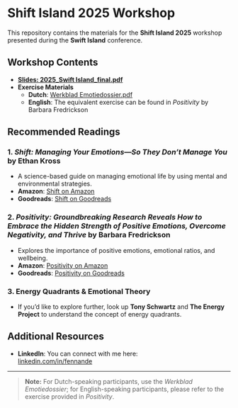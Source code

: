 # Shift Island 2025 Workshop

This repository contains the materials for the **Shift Island 2025** workshop presented during the **Swift Island** conference.

## Workshop Contents

- **[Slides: 2025_Swift Island_final.pdf](2025_Swift%20Island_final.pdf)**  
- **Exercise Materials**  
  - **Dutch**: [Werkblad Emotiedossier.pdf](Werkblad%20Emotiedossier.pdf)  
  - **English**: The equivalent exercise can be found in *Positivity* by Barbara Fredrickson

## Recommended Readings

### 1. _Shift: Managing Your Emotions—So They Don’t Manage You_ by Ethan Kross
- A science-based guide on managing emotional life by using mental and environmental strategies.  
- **Amazon**: [Shift on Amazon](https://www.amazon.com/Shift-Managing-Your-Emotions-So-Manage/dp/0593444418)  
- **Goodreads**: [Shift on Goodreads](https://www.goodreads.com/book/show/212294438-shift)  

### 2. _Positivity: Groundbreaking Research Reveals How to Embrace the Hidden Strength of Positive Emotions, Overcome Negativity, and Thrive_ by Barbara Fredrickson
- Explores the importance of positive emotions, emotional ratios, and wellbeing.  
- **Amazon**: [Positivity on Amazon](https://www.amazon.com/Positivity-Groundbreaking-Research-Strength-Negativity/dp/0307393739)  
- **Goodreads**: [Positivity on Goodreads](https://www.goodreads.com/book/show/5629833-positivity)  

### 3. Energy Quadrants & Emotional Theory
- If you’d like to explore further, look up **Tony Schwartz** and **The Energy Project** to understand the concept of energy quadrants.

## Additional Resources

- **LinkedIn**: You can connect with me here:  
  [linkedin.com/in/fennande](https://www.linkedin.com/in/fennande/)

---

> **Note:** For Dutch-speaking participants, use the *Werkblad Emotiedossier*; for English-speaking participants, please refer to the exercise provided in *Positivity*.
